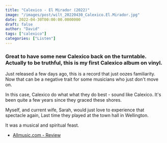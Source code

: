 ```yaml
---
title: "Calexico - El Mirador (2022)"
image: "/images/post/wilt_20220430_Calexico.El.Mirador.jpg"
date: 2022-04-30T00:00:00.0000000
draft: false
author: "David"
tags: ["calexico"]
categories: ["Listen"]
---
```

### Great to have some new Calexico back on the turntable. Actually to be truthful, this is my first Calexico album on vinyl.

 Just released a few days ago, this is a record that just oozes familiarity. Now that can be a negative trait for some musicians who just don't move on.

 In this case, Calexico do what what they do best - sound like Calexico. It's been quite a few years since they graced these shores.

 Myself, and current wife, Sarah, would just love to experience that spectacle again, Last time they played at the town hall in Wellington.

 It was a musical and spiritual feast.

-  [Allmusic.com - Review](https://www.allmusic.com/album/el-mirador-mw0003661074)